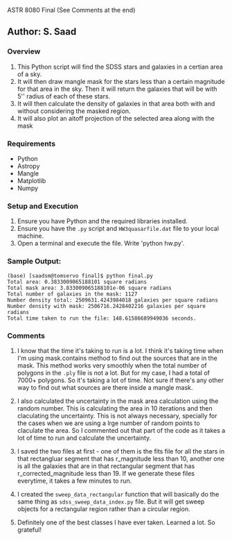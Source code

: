 ASTR 8080 Final (See Comments at the end)

## Author: S. Saad 

### Overview
1. This Python script will find the SDSS stars and galaxies in a certian area of a sky.
2. It will then draw mangle mask for the stars less than a certain magnitude for that area in the sky. Then it will return the galaxies that will be with 5'' radius of each of these stars.
3. It will then calculate the density of galaxies in that area both with and without considering the masked region.
4. It will also plot an aitoff projection of the selected area along with the mask

### Requirements
- Python
- Astropy
- Mangle
- Matplotlib
- Numpy

### Setup and Execution
1. Ensure you have Python and the required libraries installed.
2. Ensure you have the `.py` script and `HW3quasarfile.dat` file to your local machine.
3. Open a terminal and execute the file. Write 'python hw.py'.

### Sample Output:

    (base) [saadsm@tomservo final]$ python final.py
    Total area: 0.3833009065188101 square radians
    Total mask area: 3.833009065188101e-06 square radians
    Total number of galaxies in the mask: 1127
    Number density total: 2509631.4243984018 galaxies per square radians
    Number density with mask: 2506716.2428402216 galaxies per square radians
    Total time taken to run the file: 148.61586689949036 seconds.


### Comments
1. I know that the time it's taking to run is a lot. I think it's taking time when I'm using mask.contains method to find out the sources that are in the mask. This method works very smoothly when the total number of polygons in the `.ply` file is not a lot. But for my case, I had a total of 7000+ polygons. So it's taking a lot of time. Not sure if there's any other way to find out what sources are there inside a mangle mask.

2. I also calculated the uncertainty in the mask area calculation using the random number. This is calculating the area in 10 iterations and then claculating the uncertainty. This is not always necessary, specially for the cases when we are using a lrge number of random points to claculate the area. So I commented out that part of the code as it takes a lot of time to run and calculate the uncertainty.

3. I saved the two files at first - one of them is the fits file for all the stars in that rectangluar segment that has r_magnitude less than 10, another one is all the galaxies that are in that rectangular segment that has r_corrected_magnitude less than 19. If we generate these files everytime, it takes a few minutes to run.

4. I created the `sweep_data_rectangular` function that will basically do the same thing as `sdss_sweep_data_index.py` file. But it will get sweep objects for a rectangular region rather than a circular region.

5. Definitely one of the best classes I have ever taken. Learned a lot. So grateful!
